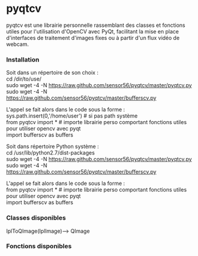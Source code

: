 pyqtcv
======

pyqtcv est une librairie personnelle rassemblant des classes et fonctions utiles pour l'utilisation d'OpenCV avec PyQt, facilitant la mise en place d'interfaces de traitement d'images fixes ou à partir d'un flux vidéo de webcam. 

### Installation 

Soit dans un répertoire de son choix :   
cd /dir/to/use/   
sudo wget -4 -N https://raw.github.com/sensor56/pyqtcv/master/pyqtcv.py   
sudo wget -4 -N https://raw.github.com/sensor56/pyqtcv/master/bufferscv.py


L'appel se fait alors dans le code sous la forme :   
sys.path.insert(0,'/home/user') # si pas path système   
from pyqtcv import * # importe librairie perso comportant fonctions utiles pour utiliser opencv avec pyqt   
import bufferscv as buffers 

Soit dans répertoire Python système :   
cd /usr/lib/python2.7/dist-packages   
sudo wget -4 -N https://raw.github.com/sensor56/pyqtcv/master/pyqtcv.py   
sudo wget -4 -N https://raw.github.com/sensor56/pyqtcv/master/bufferscv.py


L'appel se fait alors dans le code sous la forme :   
from pyqtcv import * # importe librairie perso comportant fonctions utiles pour utiliser opencv avec pyqt   
import bufferscv as buffers 

### Classes disponibles 
IplToQImage(IplImage)--> QImage

### Fonctions disponibles 

